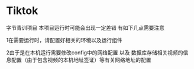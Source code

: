 # Tiktok
字节青训项目
本项目运行时可能会出现一定差错
有如下几点需要注意

1在需要运行时，请配置好相关的环境以及运行组件

2由于是在本机运行需要修改config中的网络配置 以及 数据库存储相关视频的信息配置（由于包含视频的本机地址签证）等有关网络地址的配置
